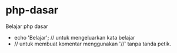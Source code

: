 # php-dasar
Belajar php dasar 
- echo 'Belajar'; // untuk mengeluarkan kata belajar 
- // untuk membuat komentar menggunakan '//' tanpa tanda petik.
